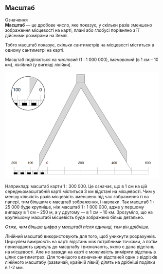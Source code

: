 Масштаб
-------

<div class="eoz-wrap">
<span class="eoz">Означення</span>
<div class="eoz-text">
<b>Масштаб</b> — це дробове число, яке показує, у скiльки разiв зменшено зображення мiсцевостi на картi, планi або глобусi порiвняно з її дiйсними розмiрами на Землi.
</div>
</div>

Тобто масштаб показує, скільки сантиметрів на місцевості міститься в
одному сантиметрі на карті.

Масштаб поділяється на *числовий* (1 : 1 000 000),
*іменований* (в 1 см – 10 км), *лінійний* (у вигляді лінійки).

<div align="center">
<img src="pic7.png">
</div>

Наприклад: масштаб карти 1 : 300 000. Це означає, що в 1 см на цій
середньомасштабній карті міститься 3 км відстані на місцевості. Чим у
меншу кількість разів місцевість зменшено під час зображення її на
папері, тим більшим є масштаб зображення, і навпаки. Так масштаб 1 : 25
000 буде крупніше, ніж масштаб 1 : 1 000 000, адже у першому випадку в 1
см – 250 м, а у другому — в 1 см – 10 км. Зрозуміло, що на крупнішому
масштабі місцевість буде зображено більш детально.

*Отже, чим більша цифра у масштабі після одиниці, тим він дрібніше.*

Лінійний масштаб використовують для того, щоб уникнути розрахунків.
Циркулем вимірюють на карті відстань між потрібними точками, а потім
прикладають циркуль до масштабу і визначають, якою є дана відстань на
місцевості. Але не завжди на карті є можливість виміряти відстань в
цілих сантиметрах. Для точнішого визначення відстаней один з відрізків
лінійного масштабу (зазвичай, крайній лівий) ділять на дрібніші поділки
в 1-2 мм.
